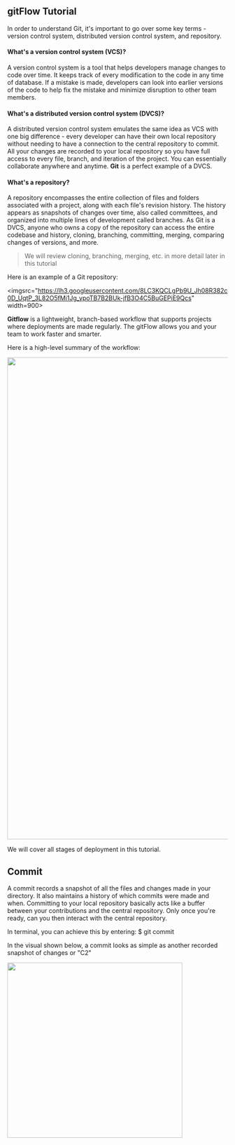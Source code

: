 ## gitFlow Tutorial

In order to understand Git, it's important to go over some key terms - version control system, distributed version control system, and repository.

#### What's a **version control system (VCS)**? 
 A version control system is a tool that helps developers manage changes to code over time. It keeps track of every modification to the code in any time of database. If a mistake is made, developers can look into earlier versions of the code to help fix the mistake and minimize disruption to other team members.
 
#### What's a **distributed version control system (DVCS)**? 
A distributed version control system emulates the same idea as VCS with one big difference -  every developer can have their own local repository without needing to have a connection to the central repository to commit. All your changes are recorded to your local repository so you have full access to every file, branch, and iteration of the project. You can essentially collaborate  anywhere and anytime. **Git** is a perfect example of a DVCS.

#### What's a **repository**?
A repository encompasses the entire collection of files and folders associated with a project, along with each file's revision history. The history appears as snapshots of changes over time, also called committees, and organized into multiple lines of development called branches. As Git is a DVCS, anyone who owns a copy of the repository can access the entire codebase and history, cloning, branching, committing, merging, comparing changes of versions, and more. 

>We will review cloning, branching, merging, etc. in more detail later in this tutorial

Here is an example of a Git repository:

<imgsrc="https://lh3.googleusercontent.com/8LC3KQCLgPb9U_Jh08R382c0D_UqtP_3L82O5fMi1Jg_ypoTB7B2BUk-jfB3O4C5BuGEPiE9Qcs" width=900>


**Gitflow** is a lightweight, branch-based workflow that supports projects where deployments are made regularly. The gitFlow allows you and your team to work faster and smarter.

Here is a high-level summary of the workflow:

<img src="https://lh3.googleusercontent.com/uNFxizMXUo9QAih-JVGVLPv7K_5j2wzFTSTDguPJhhQrJLk8SZcevKm4gUyLuF8rOx8LkhN6UyI" width=1100>

We will cover all stages of deployment in this tutorial. 

## Commit

A commit records a snapshot of all the files and changes made in your directory. It also maintains a history of which commits were made and when. Committing to your local repository basically acts like a buffer between your contributions and the central repository. Only once you're ready, can you then interact with the central repository.

In terminal, you can achieve this by entering: $ git commit

In the visual shown below, a commit looks as simple as another recorded snapshot of changes or "C2" 

<img src="https://lh3.googleusercontent.com/4W5_UgA3GTftLRcE_WhJBaovioDrUt9fhNgsK-n2P3cv-91rUz5__HdE35MtpSglzblAOkNjYYQ" width=400>
